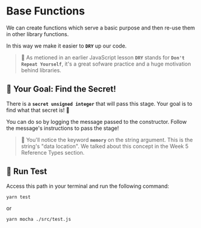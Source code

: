 # Base Functions

We can create functions which serve a basic purpose and then re-use them in other library functions.

In this way we make it easier to **`DRY`** up our code.

> 📖 As metioned in an earlier JavaScript lesson **`DRY`** stands for **`Don't Repeat Yourself`**, it's a great sofware practice and a huge motivation behind libraries.

## 🏁 Your Goal: Find the Secret!

There is a **`secret unsigned integer`** that will pass this stage. Your goal is to find what that secret is! 🔑

You can do so by logging the message passed to the constructor. Follow the message's instructions to pass the stage!

> 📖 You'll notice the keyword **`memory`** on the string argument. This is the string's "data location". We talked about this concept in the Week 5 Reference Types section.

## 🧪 Run Test

Access this path in your terminal and run the following command:

```bash
yarn test
```

or

```bash
yarn mocha ./src/test.js
```
